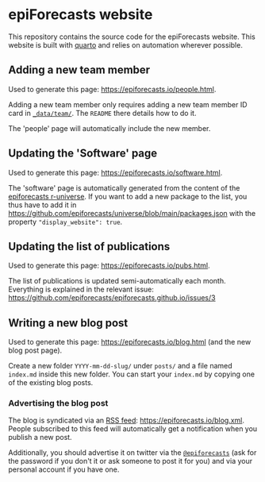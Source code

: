 # epiForecasts website

This repository contains the source code for the epiForecasts website. 
This website is built with [quarto](https://quarto.org/) and relies on automation wherever possible.

## Adding a new team member

Used to generate this page: https://epiforecasts.io/people.html.

Adding a new team member only requires adding a new team member ID card in [`_data/team/`](_data/team/). The `README` there details how to do it.

The 'people' page will automatically include the new member.

## Updating the 'Software' page

Used to generate this page: https://epiforecasts.io/software.html.

The 'software' page is automatically generated from the content of the [epiforecasts r-universe](https://epiforecasts.r-universe.dev/). If you want to add a new package to the list, you thus have to add it in https://github.com/epiforecasts/universe/blob/main/packages.json with the property `"display_website": true`.

## Updating the list of publications

Used to generate this page: https://epiforecasts.io/pubs.html.

The list of publications is updated semi-automatically each month. Everything is explained in the relevant issue: https://github.com/epiforecasts/epiforecasts.github.io/issues/3

## Writing a new blog post

Used to generate this page: https://epiforecasts.io/blog.html (and the new blog post page).

Create a new folder `YYYY-mm-dd-slug/` under `posts/` and a file named `index.md` inside this new folder. You can start your `index.md` by copying one of the existing blog posts.

### Advertising the blog post

The blog is syndicated via an [RSS feed](https://en.wikipedia.org/wiki/RSS): https://epiforecasts.io/blog.xml. People subscribed to this feed will automatically get a notification when you publish a new post.

Additionally, you should advertise it on twitter via the [`@epiforecasts`](https://twitter.com/epiforecasts) (ask for the password if you don't it or ask someone to post it for you) and via your personal account if you have one.

